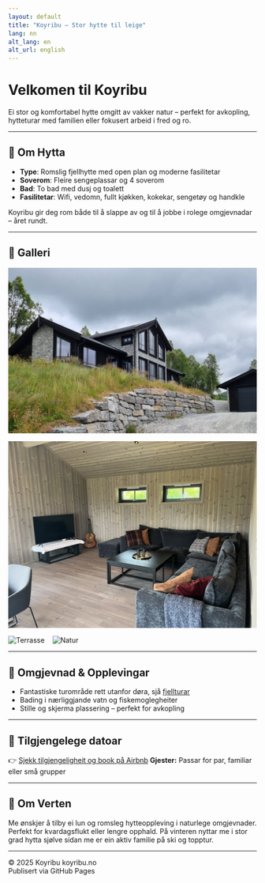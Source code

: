 ```yaml
---
layout: default
title: "Koyribu – Stor hytte til leige"
lang: nn
alt_lang: en
alt_url: english
---
```


# Velkomen til **Koyribu**

Ei stor og komfortabel hytte omgitt av vakker natur – perfekt for avkopling, hytteturar med familien eller fokusert arbeid i fred og ro.

---

## 🏡 Om Hytta
- **Type**: Romslig fjellhytte med open plan og moderne fasilitetar
- **Soverom**: Fleire sengeplassar og 4 soverom
- **Bad**: To bad med dusj og toalett
- **Fasilitetar**: Wifi, vedomn, fullt kjøkken, kokekar, sengetøy og handkle

Koyribu gir deg rom både til å slappe av og til å jobbe i rolege omgjevnadar – året rundt.

---

## 📸 Galleri
<div style="display:flex; gap:1rem; flex-wrap:wrap;">
  <img src="img/hytta-sommar.jpeg" alt="Hytta på sommaren" style="max-width:100%;height:auto;">
  <img src="img/stove-20220704_174032308_iOS.jpeg" alt="Stove" style="max-width:100%;height:auto;">
  <img src="img/terrasse.avif" alt="Terrasse" style="max-width:100%;height:auto;">
  <img src="img/mot-rindabotn-20220806_150411.jpg" alt="Natur" style="max-width:100%;height:auto;">
</div>

---

## 🌲 Omgjevnad & Opplevingar
- Fantastiske turområde rett utanfor døra, sjå [fjellturar](hikes.md)
- Bading i nærliggjande vatn og fiskemoglegheiter
- Stille og skjerma plassering – perfekt for avkopling

---

## 📅 Tilgjengelege datoar
 👉 [Sjekk tilgjengeligheit og book på Airbnb](https://www.airbnb.no/rooms/902164708584277005?check_in=2025-07-03&check_out=2025-07-06&guests=1&adults=1)
**Gjester:** Passar for par, familiar eller små grupper  

---

## 💬 Om Verten
Me ønskjer å tilby ei lun og romsleg hytteoppleving i naturlege omgjevnader. Perfekt for kvardagsflukt eller lengre opphald. På vinteren nyttar me i stor grad hytta sjølve sidan me er ein aktiv familie på ski og topptur.


---

© 2025 Koyribu koyribu.no  
Publisert via GitHub Pages
